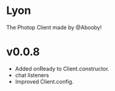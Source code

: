 # Lyon
The Photop Client made by @Abooby!

# v0.0.8
* Added onReady to Client.constructor.
* chat listeners
* Improved Client.config.